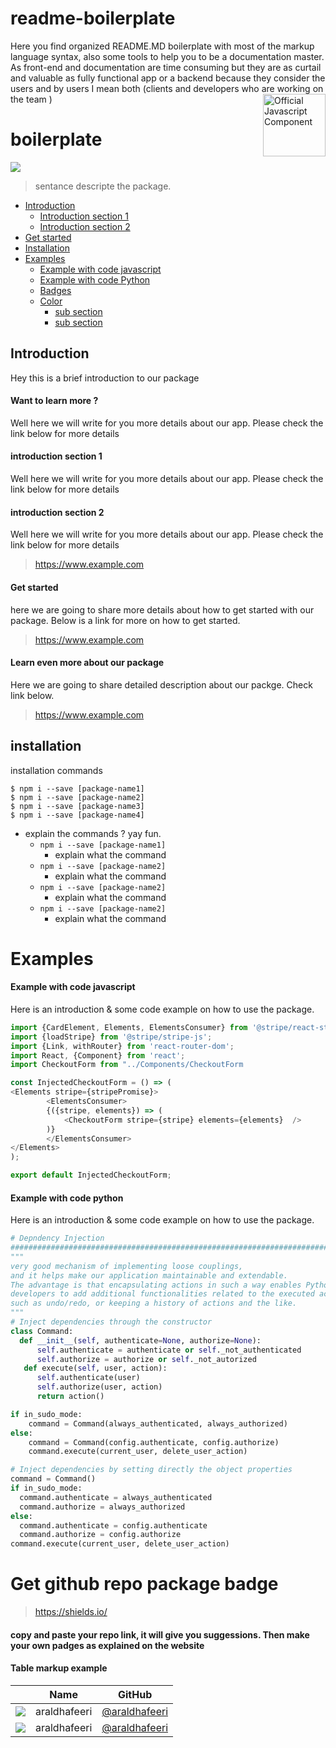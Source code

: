 # readme-boilerplate
Here you find organized README.MD boilerplate with most of the markup language syntax, also some tools to help you to be a documentation master. As front-end and documentation are time consuming but they are as curtail and valuable as fully functional app or a backend because they consider the users and by users I mean both (clients and developers who are working on the team ) 
<a href="https://github.com/ARAldhafeeri/">
  <img align="right" width="100" height="100" alt="Official Javascript Component" src="https://cdn2.iconfinder.com/data/icons/font-awesome/1792/code-512.png">
</a>
# boilerplate
![](https://img.shields.io/github/license/ARAldhafeeri/readme-boilerplate.png)
> sentance descripte the package.

<!-- page index example -->

- [Introduction](#introduction)
    + [Introduction section 1](#introduction-section-1)
    + [Introduction section 2](#introduction-section-1)
- [Get started](#get-started)
- [Installation](#installation)
- [Examples](#examples)
  * [Example with code javascript](#example-with-code-javascript)
  * [Example with code Python](#example-with-code-python)
  * [Badges](#badges)
  * [Color](#color)
    + [sub section](#sub-section-1) 
    + [sub section](#sub-section-2)
    

<!-- introduction -->

## Introduction

Hey this is a brief introduction to our package

#### Want to learn more ?

Well here we will write for you more details about our app. Please check the link below for more details

#### introduction section 1


Well here we will write for you more details about our app. Please check the link below for more details

#### introduction section 2


Well here we will write for you more details about our app. Please check the link below for more details


> https://www.example.com

#### Get started

here we are going to share more details about how to get started with our package. Below is a link for more on how to get started.

> https://www.example.com

#### Learn even more about our package

Here we are going to share detailed description about our packge. Check link below.

> https://www.example.com

## installation

 installation commands
```
$ npm i --save [package-name1]
$ npm i --save [package-name2]
$ npm i --save [package-name3]
$ npm i --save [package-name4]
```

- explain the commands ? yay fun.
  * ``` npm i --save [package-name1] ``` 
    + explain what the command 
  * ``` npm i --save [package-name2] ``` 
    + explain what the command
  * ``` npm i --save [package-name2] ``` 
    + explain what the command
  * ``` npm i --save [package-name2] ``` 
    + explain what the command


# Examples 

#### Example with code javascript

Here is an introduction & some code example on how to use the package.

```javascript
import {CardElement, Elements, ElementsConsumer} from '@stripe/react-stripe-js';
import {loadStripe} from '@stripe/stripe-js';
import {Link, withRouter} from 'react-router-dom';
import React, {Component} from 'react';
import CheckoutForm from "../Components/CheckoutForm

const InjectedCheckoutForm = () => (
<Elements stripe={stripePromise}>
        <ElementsConsumer>
        {({stripe, elements}) => (
            <CheckoutForm stripe={stripe} elements={elements}  />
        )}
        </ElementsConsumer>
</Elements>
);

export default InjectedCheckoutForm;
```

#### Example with code python

Here is an introduction & some code example on how to use the package.

```python
# Depndency Injection
###############################################################################
"""
very good mechanism of implementing loose couplings,
and it helps make our application maintainable and extendable.
The advantage is that encapsulating actions in such a way enables Python
developers to add additional functionalities related to the executed actions,
such as undo/redo, or keeping a history of actions and the like.
"""
# Inject dependencies through the constructor
class Command:
  def __init__(self, authenticate=None, authorize=None):
      self.authenticate = authenticate or self._not_authenticated
      self.authorize = authorize or self._not_autorized
   def execute(self, user, action):
      self.authenticate(user)
      self.authorize(user, action)
      return action()

if in_sudo_mode:
    command = Command(always_authenticated, always_authorized)
else:
    command = Command(config.authenticate, config.authorize)
    command.execute(current_user, delete_user_action)

# Inject dependencies by setting directly the object properties
command = Command()
if in_sudo_mode:
  command.authenticate = always_authenticated
  command.authorize = always_authorized
else:
  command.authenticate = config.authenticate
  command.authorize = config.authorize
command.execute(current_user, delete_user_action)

```
# Get github repo package badge
> https://shields.io/
#### copy and paste your repo link, it will give you suggessions. Then make your own padges as explained on the website


#### Table markup example
|                                                             | Name              | GitHub                                               |
| :---------------------------------------------------------: | ----------------- | ---------------------------------------------------- |
| <img src="https://github.com/araldhafeeri.png?size=72" />   | araldhafeeri      | [@araldhafeeri](https://github.com/araldhafeeri)     |
| <img src="https://github.com/araldhafeeri.png?size=72" />   | araldhafeeri      | [@araldhafeeri](https://github.com/araldhafeeri)     |

